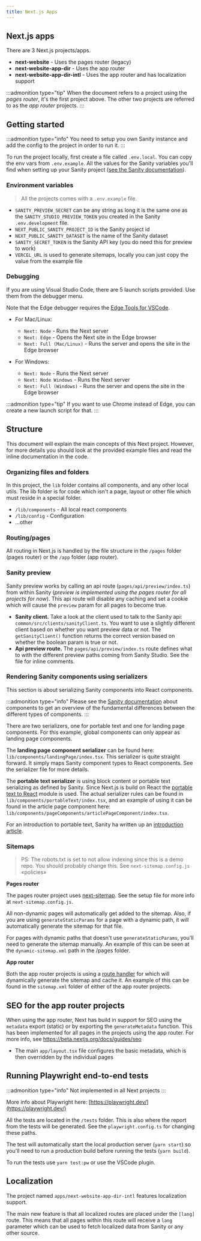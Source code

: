 ```yaml
---
title: Next.js Apps
---
```


## Next.js apps

There are 3 Next.js projects/apps.

-   **next-website** - Uses the pages router (legacy)
-   **next-website-app-dir** - Uses the app router
-   **next-website-app-dir-intl** - Uses the app router and has localization support

:::admonition type="tip"
When the document refers to a project using the _pages router_, it's the first project above. The other two projects are referred to as the _app router_ projects.
:::

## Getting started

:::admonition type="info"
You need to setup you own Sanity instance and add the config to the project in order to run it.
:::

To run the project locally, first create a file called `.env.local`. You can copy the env vars from `.env.example`. All the values for the Sanity variables you'll find when setting up your Sanity project ([see the Sanity documentation](/docs/apps/sanity-studio)).

### Environment variables

> All the projects comes with a `.env.example` file.

-   `SANITY_PREVIEW_SECRET` can be any string as long it is the same one as the `SANITY_STUDIO_PREVIEW_TOKEN` you created in the Sanity `.env.development` file.
-   `NEXT_PUBLIC_SANITY_PROJECT_ID` is the Sanity project id
-   `NEXT_PUBLIC_SANITY_DATASET` is the name of the Sanity dataset
-   `SANITY_SECRET_TOKEN` is the Sanity API key (you do need this for preview to work)
-   `VERCEL_URL` is used to generate sitemaps, locally you can just copy the value from the example file

### Debugging

If you are using Visual Studio Code, there are 5 launch scripts provided. Use them from the debugger menu.

Note that the Edge debugger requires the [Edge Tools for VSCode](https://marketplace.visualstudio.com/items?itemName=ms-edgedevtools.vscode-edge-devtools).

-   For Mac/Linux:

    -   `Next: Node` - Runs the Next server
    -   `Next: Edge` - Opens the Next site in the Edge browser
    -   `Next: Full (Mac/Linux)` - Runs the server and opens the site in the Edge browser

-   For Windows:

    -   `Next: Node` - Runs the Next server
    -   `Next: Node Windows` - Runs the Next server
    -   `Next: Full (Windows)` - Runs the server and opens the site in the Edge browser

:::admonition type="tip"
If you want to use Chrome instead of Edge, you can create a new launch script for that.
:::

## Structure

This document will explain the main concepts of this Next project. However, for more details you should look at the provided example files and read the inline documentation in the code.

### Organizing files and folders

In this project, the `lib` folder contains all components, and any other local utils. The lib folder is for code which isn't a page, layout or other file which must reside in a special folder.

-   `/lib/components` - All local react components
-   `/lib/config` - Configuration
-   ...other

### Routing/pages

All routing in Next.js is handled by the file structure in the `/pages` folder (pages router) or the `/app` folder (app router).

### Sanity preview

Sanity preview works by calling an api route (`pages/api/preview/index.ts`) from within Sanity (_preview is implemented using the pages router for all projects for now_). This api route will disable any caching and set a cookie which will cause the `preview` param for all pages to become true.

-   **Sanity client.** Take a look at the client used to talk to the Sanity api: `common/src/clients/sanityClient.ts`. You want to use a slightly different client based on whether you want preview data or not. The `getSanityClient()` function returns the correct version based on whether the boolean param is true or not.
-   **Api preview route.** The `pages/api/preview/index.ts` route defines what to with the different preview paths coming from Sanity Studio. See the file for inline comments.

### Rendering Sanity components using serializers

This section is about serializing Sanity components into React components.

:::admonition type="info"
Please see the [Sanity documentation](/docs/apps/sanity-studio) about components to get an overview of the fundamental differences between the different types of components.
:::

There are two serializers, one for portable text and one for landing page components. For this example, global components can only appear as landing page components.

The **landing page component serializer** can be found here: `lib/components/landingPage/index.tsx`. This serializer is quite straight forward. It simply maps Sanity component types to React components. See the serializer file for more details.

The **portable text serializer** is using block content or portable text serializing as defined by Sanity. Since Next.js is build on React the [portable text to React](https://github.com/portabletext/react-portabletext) module is used. The actual serializer rules can be found in `lib/components/portableText/index.tsx`, and an example of using it can be found in the article page component here: `lib/components/pageComponents/articlePageComponent/index.tsx`.

For an introduction to portable text, Sanity ha written up an [introduction article](https://www.sanity.io/guides/introduction-to-portable-text).

### Sitemaps

> PS: The robots.txt is set to not allow indexing since this is a demo repo. You should probably change this.
> See `next-sitemap.config.js` «policies»

**Pages router**

The pages router project uses [next-sitemap](https://www.npmjs.com/package/next-sitemap).
See the setup file for more info at `next-sitemap.config.js`.

All non-dynamic pages will automatically get added to the sitemap. Also, if you are using `generateStaticParams` for a page with a dynamic path, it will automatically generate the sitemap for that file.

For pages with dynamic paths that doesn't use `generateStaticParams`, you'll need to generate the sitemap manually. An example of this can be seen at the `dynamic-sitemap.xml` path in the /pages folder.

**App router**

Both the app router projects is using a [route handler](https://beta.nextjs.org/docs/routing/route-handlers) for which will dynamically generate the sitemap and cache it. An example of this can be found in the `sitemap.xml` folder of either of the app router projects.

## SEO for the app router projects

When using the app router, Next has build in support for SEO using the `metadata` export (static) or by exporting the `generateMetadata` function.
This has been implemented for all pages in the projects using the app router. For more info, see https://beta.nextjs.org/docs/guides/seo

-   The main `app/layout.tsx` file configures the basic metadata, which is then overridden by the individual pages

## Running Playwright end-to-end tests

:::admonition type="info"
Not implemented in all Next projects
:::

More info about Playwright here: [https://playwright.dev/](https://playwright.dev/)

All the tests are located in the `/tests` folder. This is also where the report from the tests will be generated. See the `playwright.config.ts` for changing these paths.

The test will automatically start the local production server (`yarn start`) so you'll need to run a production build before running the tests (`yarn build`).

To run the tests use `yarn test:pw` or use the VSCode plugin.

## Localization

The project named `apps/next-website-app-dir-intl` features localization support.

The main new feature is that all localized routes are placed under the `[lang]` route. This means that all pages within this route will receive a `lang` parameter which can be used to fetch localized data from Sanity or any other source.
